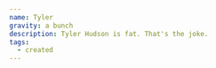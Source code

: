 ```yaml
---
name: Tyler
gravity: a bunch
description: Tyler Hudson is fat. That's the joke.
tags:
  - created
---
```

